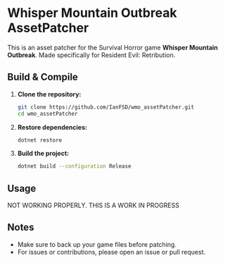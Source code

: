 # Whisper Mountain Outbreak AssetPatcher

This is an asset patcher for the Survival Horror game **Whisper Mountain Outbreak**.
Made specifically for Resident Evil: Retribution.  

## Build & Compile

1. **Clone the repository:**

    ```bash
    git clone https://github.com/IanFSD/wmo_assetPatcher.git
    cd wmo_assetPatcher
    ```

2. **Restore dependencies:**

    ```bash
    dotnet restore
    ```

3. **Build the project:**

    ```bash
    dotnet build --configuration Release
    ```

## Usage

NOT WORKING PROPERLY. THIS IS A WORK IN PROGRESS

## Notes

- Make sure to back up your game files before patching.
- For issues or contributions, please open an issue or pull request.
